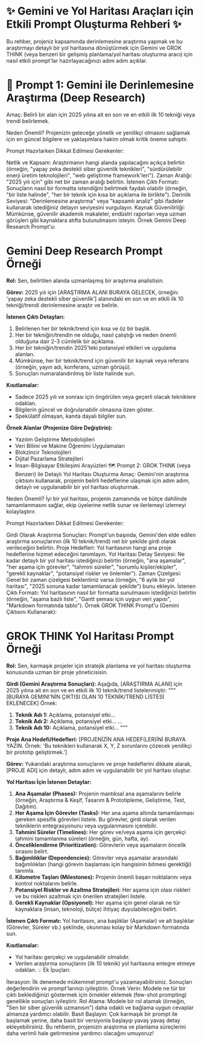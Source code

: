 # ✨ Gemini ve Yol Haritası Araçları için Etkili Prompt Oluşturma Rehberi ✨
Bu rehber, projeniz kapsamında derinlemesine araştırma yapmak ve bu araştırmayı detaylı bir yol haritasına dönüştürmek için Gemini ve GROK THINK (veya benzeri bir gelişmiş planlama/yol haritası oluşturma aracı) için nasıl etkili prompt'lar hazırlayacağınızı adım adım açıklar.

# 🚀 Prompt 1: Gemini ile Derinlemesine Araştırma (Deep Research)
Amaç: Belirli bir alan için 2025 yılına ait en son ve en etkili ilk 10 tekniği veya trendi belirlemek.

Neden Önemli? Projenizin geleceğe yönelik ve yenilikçi olmasını sağlamak için en güncel bilgilere ve yaklaşımlara hakim olmak kritik öneme sahiptir.

Prompt Hazırlarken Dikkat Edilmesi Gerekenler:

Netlik ve Kapsam: Araştırmanın hangi alanda yapılacağını açıkça belirtin (örneğin, "yapay zeka destekli siber güvenlik teknikleri", "sürdürülebilir enerji üretim teknolojileri", "web geliştirme framework'leri").
Zaman Aralığı: "2025 yılı için" gibi net bir zaman aralığı belirtin.
İstenen Çıktı Formatı: Sonuçların nasıl bir formatta istendiğini belirtmek faydalı olabilir (örneğin, "bir liste halinde", "her bir teknik için kısa bir açıklama ile birlikte").
Derinlik Seviyesi: "Derinlemesine araştırma" veya "kapsamlı analiz" gibi ifadeler kullanarak istediğiniz detayın seviyesini vurgulayın.
Kaynak Güvenilirliği: Mümkünse, güvenilir akademik makaleler, endüstri raporları veya uzman görüşleri gibi kaynaklara atıfta bulunulmasını isteyin.
Örnek Gemini Deep Research Prompt'u:

# Gemini Deep Research Prompt Örneği

**Rol:** Sen, belirtilen alanda uzmanlaşmış bir araştırma analistisin.

**Görev:** 2025 yılı için [ARAŞTIRMA ALANI BURAYA GELECEK, örneğin: 'yapay zeka destekli siber güvenlik'] alanındaki en son ve en etkili ilk 10 tekniği/trendi derinlemesine araştır ve belirle.

**İstenen Çıktı Detayları:**
1.  Belirlenen her bir teknik/trend için kısa ve öz bir başlık.
2.  Her bir tekniğin/trendin ne olduğu, nasıl çalıştığı ve neden önemli olduğuna dair 2-3 cümlelik bir açıklama.
3.  Her bir tekniğin/trendin 2025'teki potansiyel etkileri ve uygulama alanları.
4.  Mümkünse, her bir teknik/trend için güvenilir bir kaynak veya referans (örneğin, yayın adı, konferans, uzman görüşü).
5.  Sonuçları numaralandırılmış bir liste halinde sun.

**Kısıtlamalar:**
- Sadece 2025 yılı ve sonrası için öngörülen veya geçerli olacak tekniklere odaklan.
- Bilgilerin güncel ve doğrulanabilir olmasına özen göster.
- Spekülatif olmayan, kanıta dayalı bilgiler sun.

**Örnek Alanlar (Projenize Göre Değiştirin):**
- Yazılım Geliştirme Metodolojileri
- Veri Bilimi ve Makine Öğrenimi Uygulamaları
- Blokzincir Teknolojileri
- Dijital Pazarlama Stratejileri
- İnsan-Bilgisayar Etkileşimi Arayüzleri
🗺️ Prompt 2: GROK THINK (veya Benzeri) ile Detaylı Yol Haritası Oluşturma
Amaç: Gemini'nin araştırma çıktısını kullanarak, projenin belirli hedeflerine ulaşmak için adım adım, detaylı ve uygulanabilir bir yol haritası oluşturmak.

Neden Önemli? İyi bir yol haritası, projenin zamanında ve bütçe dahilinde tamamlanmasını sağlar, ekip üyelerine netlik sunar ve ilerlemeyi izlemeyi kolaylaştırır.

Prompt Hazırlarken Dikkat Edilmesi Gerekenler:

Girdi Olarak Araştırma Sonuçları: Prompt'un başında, Gemini'den elde edilen araştırma sonuçlarının (ilk 10 teknik/trend) net bir şekilde girdi olarak verileceğini belirtin.
Proje Hedefleri: Yol haritasının hangi ana proje hedeflerine hizmet edeceğini tanımlayın.
Yol Haritası Detay Seviyesi: Ne kadar detaylı bir yol haritası istediğinizi belirtin (örneğin, "ana aşamalar", "her aşama için görevler", "tahmini süreler", "sorumlu kişiler/ekipler", "gerekli kaynaklar", "potansiyel riskler ve önlemler").
Zaman Çizelgesi: Genel bir zaman çizelgesi beklentiniz varsa (örneğin, "6 aylık bir yol haritası", "2025 sonuna kadar tamamlanacak şekilde") bunu ekleyin.
İstenen Çıktı Formatı: Yol haritasının nasıl bir formatta sunulmasını istediğinizi belirtin (örneğin, "aşama bazlı liste", "Gantt şeması için uygun veri yapısı", "Markdown formatında tablo").
Örnek GROK THINK Prompt'u (Gemini Çıktısını Kullanarak):

# GROK THINK Yol Haritası Prompt Örneği

**Rol:** Sen, karmaşık projeler için stratejik planlama ve yol haritası oluşturma konusunda uzman bir proje yöneticisisin.

**Girdi (Gemini Araştırma Sonuçları):**
Aşağıda, [ARAŞTIRMA ALANI] için 2025 yılına ait en son ve en etkili ilk 10 teknik/trend listelenmiştir:
"""
[BURAYA GEMINI'NİN ÇIKTISI OLAN 10 TEKNİK/TREND LİSTESİ EKLENECEK]
Örnek:
1.  **Teknik Adı 1:** Açıklama, potansiyel etki...
2.  **Teknik Adı 2:** Açıklama, potansiyel etki...
    ...
10. **Teknik Adı 10:** Açıklama, potansiyel etki...
"""

**Proje Ana Hedefi/Hedefleri:**
[PROJENİZİN ANA HEDEF(LER)İNİ BURAYA YAZIN. Örnek: 'Bu teknikleri kullanarak X, Y, Z sorunlarını çözecek yenilikçi bir prototip geliştirmek.']

**Görev:** Yukarıdaki araştırma sonuçlarını ve proje hedeflerini dikkate alarak, [PROJE ADI] için detaylı, adım adım ve uygulanabilir bir yol haritası oluştur.

**Yol Haritası İçin İstenen Detaylar:**
1.  **Ana Aşamalar (Phases):** Projenin mantıksal ana aşamalarını belirle (örneğin, Araştırma & Keşif, Tasarım & Prototipleme, Geliştirme, Test, Dağıtım).
2.  **Her Aşama İçin Görevler (Tasks):** Her ana aşama altında tamamlanması gereken spesifik görevleri listele. Bu görevler, girdi olarak verilen tekniklerin entegrasyonunu veya uygulanmasını içerebilir.
3.  **Tahmini Süreler (Timelines):** Her görev ve/veya aşama için gerçekçi tahmini tamamlanma süreleri (örneğin, gün, hafta, ay).
4.  **Önceliklendirme (Prioritization):** Görevlerin veya aşamaların öncelik sırasını belirt.
5.  **Bağımlılıklar (Dependencies):** Görevler veya aşamalar arasındaki bağımlılıkları (hangi görevin başlaması için hangisinin bitmesi gerektiği) tanımla.
6.  **Kilometre Taşları (Milestones):** Projenin önemli başarı noktalarını veya kontrol noktalarını belirle.
7.  **Potansiyel Riskler ve Azaltma Stratejileri:** Her aşama için olası riskleri ve bu riskleri azaltmak için önerilen stratejileri listele.
8.  **Gerekli Kaynaklar (Opsiyonel):** Her aşama için genel olarak ne tür kaynaklara (insan, teknoloji, bütçe) ihtiyaç duyulabileceğini belirt.

**İstenen Çıktı Formatı:**
Yol haritasını, ana başlıklar (Aşamalar) ve alt başlıklar (Görevler, Süreler vb.) şeklinde, okunması kolay bir Markdown formatında sun.

**Kısıtlamalar:**
- Yol haritası gerçekçi ve uygulanabilir olmalıdır.
- Verilen araştırma sonuçlarını (ilk 10 teknik) yol haritasına entegre etmeye odaklan.
💡 Ek İpuçları:

İterasyon: İlk denemede mükemmel prompt'u yazamayabilirsiniz. Sonuçları değerlendirin ve prompt'larınızı iyileştirin.
Örnek Verin: Modele ne tür bir çıktı beklediğinizi göstermek için örnekler eklemek (few-shot prompting) genellikle sonuçları iyileştirir.
Rol Atama: Modele bir rol atamak (örneğin, "Sen bir siber güvenlik uzmanısın") daha odaklı ve bağlama uygun cevaplar almanıza yardımcı olabilir.
Basit Başlayın: Çok karmaşık bir prompt ile başlamak yerine, daha basit bir versiyonla başlayıp yavaş yavaş detay ekleyebilirsiniz.
Bu rehberin, projenizin araştırma ve planlama süreçlerini daha verimli hale getirmesine yardımcı olacağını umuyoruz!
